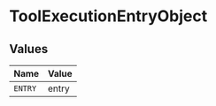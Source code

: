# ToolExecutionEntryObject


## Values

| Name    | Value   |
| ------- | ------- |
| `ENTRY` | entry   |